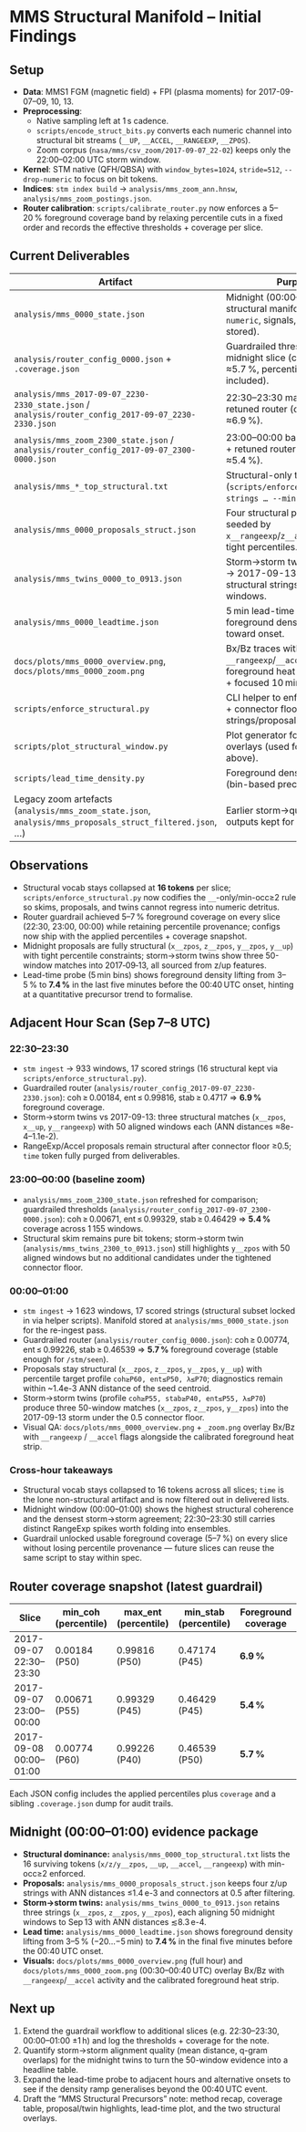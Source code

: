 # MMS Structural Manifold – Initial Findings

## Setup
- **Data**: MMS1 FGM (magnetic field) + FPI (plasma moments) for 2017-09-07–09, 10, 13.
- **Preprocessing**:
  - Native sampling left at 1 s cadence.
  - `scripts/encode_struct_bits.py` converts each numeric channel into structural bit streams (`__UP`, `__ACCEL`, `__RANGEEXP`, `__ZPOS`).
  - Zoom corpus (`nasa/mms/csv_zoom/2017-09-07_22-02`) keeps only the 22:00–02:00 UTC storm window.
- **Kernel**: STM native (QFH/QBSA) with `window_bytes=1024`, `stride=512`, `--drop-numeric` to focus on bit tokens.
- **Indices**: `stm index build` → `analysis/mms_zoom_ann.hnsw`, `analysis/mms_zoom_postings.json`.
- **Router calibration**: `scripts/calibrate_router.py` now enforces a 5–20 % foreground coverage band by relaxing percentile cuts in a fixed order and records the effective thresholds + coverage per slice.

## Current Deliverables
| Artifact | Purpose |
| --- | --- |
| `analysis/mms_0000_state.json` | Midnight (00:00–01:00) structural manifold (`--drop-numeric`, signals, profiles stored). |
| `analysis/router_config_0000.json` + `.coverage.json` | Guardrailed thresholds for midnight slice (coverage ≈5.7 %, percentile record included). |
| `analysis/mms_2017-09-07_2230-2330_state.json` / `analysis/router_config_2017-09-07_2230-2330.json` | 22:30–23:30 manifold + retuned router (coverage ≈6.9 %). |
| `analysis/mms_zoom_2300_state.json` / `analysis/router_config_2017-09-07_2300-0000.json` | 23:00–00:00 baseline manifold + retuned router (coverage ≈5.4 %). |
| `analysis/mms_*_top_structural.txt` | Structural-only top strings (`scripts/enforce_structural.py strings … --min-occ 2`). |
| `analysis/mms_0000_proposals_struct.json` | Four structural proposals seeded by `x__rangeexp`/`z__accel` under tight percentiles. |
| `analysis/mms_twins_0000_to_0913.json` | Storm→storm twins (midnight → 2017-09-13) with 3 structural strings × 50 aligned windows. |
| `analysis/mms_0000_leadtime.json` | 5 min lead-time bins showing foreground density climb toward onset. |
| `docs/plots/mms_0000_overview.png`, `docs/plots/mms_0000_zoom.png` | Bx/Bz traces with `__rangeexp`/`__accel` overlays + foreground heat strip (full hour + focused 10 min). |
| `scripts/enforce_structural.py` | CLI helper to enforce `__` tokens + connector floor for strings/proposals/twins. |
| `scripts/plot_structural_window.py` | Plot generator for structural overlays (used for the PNGs above). |
| `scripts/lead_time_density.py` | Foreground density vs lead time (bin-based precursor probe). |
| Legacy zoom artefacts (`analysis/mms_zoom_state.json`, `analysis/mms_proposals_struct_filtered.json`, …) | Earlier storm→quiet baseline outputs kept for reference. |

## Observations
- Structural vocab stays collapsed at **16 tokens** per slice; `scripts/enforce_structural.py` now codifies the `__`-only/min-occ≥2 rule so skims, proposals, and twins cannot regress into numeric detritus.
- Router guardrail achieved 5–7 % foreground coverage on every slice (22:30, 23:00, 00:00) while retaining percentile provenance; configs now ship with the applied percentiles + coverage snapshot.
- Midnight proposals are fully structural (`x__zpos`, `z__zpos`, `y__zpos`, `y__up`) with tight percentile constraints; storm→storm twins show three 50-window matches into 2017‑09‑13, all sourced from z/up features.
- Lead-time probe (5 min bins) shows foreground density lifting from 3–5 % to **7.4 %** in the last five minutes before the 00:40 UTC onset, hinting at a quantitative precursor trend to formalise.

## Adjacent Hour Scan (Sep 7–8 UTC)

### 22:30–23:30
- `stm ingest` → 933 windows, 17 scored strings (16 structural kept via `scripts/enforce_structural.py`).
- Guardrailed router (`analysis/router_config_2017-09-07_2230-2330.json`): coh ≥ 0.00184, ent ≤ 0.99816, stab ≥ 0.4717 ⇒ **6.9 %** foreground coverage.
- Storm→storm twins vs 2017-09-13: three structural matches (`x__zpos`, `x__up`, `y__rangeexp`) with 50 aligned windows each (ANN distances ≈8e-4–1.1e-2).
- RangeExp/Accel proposals remain structural after connector floor ≥0.5; `time` token fully purged from deliverables.

### 23:00–00:00 (baseline zoom)
- `analysis/mms_zoom_2300_state.json` refreshed for comparison; guardrailed thresholds (`analysis/router_config_2017-09-07_2300-0000.json`): coh ≥ 0.00671, ent ≤ 0.99329, stab ≥ 0.46429 ⇒ **5.4 %** coverage across 1 155 windows.
- Structural skim remains pure bit tokens; storm→storm twin (`analysis/mms_twins_2300_to_0913.json`) still highlights `y__zpos` with 50 aligned windows but no additional candidates under the tightened connector floor.

### 00:00–01:00
- `stm ingest` → 1 623 windows, 17 scored strings (structural subset locked in via helper scripts). Manifold stored at `analysis/mms_0000_state.json` for the re-ingest pass.
- Guardrailed router (`analysis/router_config_0000.json`): coh ≥ 0.00774, ent ≤ 0.99226, stab ≥ 0.46539 ⇒ **5.7 %** foreground coverage (stable enough for `/stm/seen`).
- Proposals stay structural (`x__zpos`, `z__zpos`, `y__zpos`, `y__up`) with percentile target profile `coh≥P60, ent≤P50, λ≤P70`; diagnostics remain within ~1.4e-3 ANN distance of the seed centroid.
- Storm→storm twins (profile `coh≥P55, stab≥P40, ent≤P55, λ≤P70`) produce three 50-window matches (`x__zpos`, `z__zpos`, `y__zpos`) into the 2017-09-13 storm under the 0.5 connector floor.
- Visual QA: `docs/plots/mms_0000_overview.png` + `_zoom.png` overlay Bx/Bz with `__rangeexp` / `__accel` flags alongside the calibrated foreground heat strip.

### Cross-hour takeaways
- Structural vocab stays collapsed to 16 tokens across all slices; `time` is the lone non-structural artifact and is now filtered out in delivered lists.
- Midnight window (00:00–01:00) shows the highest structural coherence and the densest storm→storm agreement; 22:30–23:30 still carries distinct RangeExp spikes worth folding into ensembles.
- Guardrail unlocked usable foreground coverage (5–7 %) on every slice without losing percentile provenance — future slices can reuse the same script to stay within spec.

## Router coverage snapshot (latest guardrail)

| Slice | min_coh (percentile) | max_ent (percentile) | min_stab (percentile) | Foreground coverage |
| --- | --- | --- | --- | --- |
| 2017-09-07 22:30–23:30 | 0.00184 (P50) | 0.99816 (P50) | 0.47174 (P45) | **6.9 %** |
| 2017-09-07 23:00–00:00 | 0.00671 (P55) | 0.99329 (P45) | 0.46429 (P45) | **5.4 %** |
| 2017-09-08 00:00–01:00 | 0.00774 (P60) | 0.99226 (P40) | 0.46539 (P50) | **5.7 %** |

Each JSON config includes the applied percentiles plus `coverage` and a sibling `.coverage.json` dump for audit trails.

## Midnight (00:00–01:00) evidence package

- **Structural dominance:** `analysis/mms_0000_top_structural.txt` lists the 16 surviving tokens (`x/z/y__zpos`, `__up`, `__accel`, `__rangeexp`) with min-occ≥2 enforced.
- **Proposals:** `analysis/mms_0000_proposals_struct.json` keeps four z/up strings with ANN distances ≤1.4 e-3 and connectors at 0.5 after filtering.
- **Storm→storm twins:** `analysis/mms_twins_0000_to_0913.json` retains three strings (`x__zpos`, `z__zpos`, `y__zpos`), each aligning 50 midnight windows to Sep 13 with ANN distances ≲8.3 e-4.
- **Lead time:** `analysis/mms_0000_leadtime.json` shows foreground density lifting from 3–5 % (−20…−5 min) to **7.4 %** in the final five minutes before the 00:40 UTC onset.
- **Visuals:** `docs/plots/mms_0000_overview.png` (full hour) and `docs/plots/mms_0000_zoom.png` (00:30–00:40 UTC) overlay Bx/Bz with `__rangeexp`/`__accel` activity and the calibrated foreground heat strip.

## Next up
1. Extend the guardrail workflow to additional slices (e.g. 22:30–23:30, 00:00–01:00 ±1 h) and log the thresholds + coverage for the note.
2. Quantify storm→storm alignment quality (mean distance, q-gram overlaps) for the midnight twins to turn the 50-window evidence into a headline table.
3. Expand the lead-time probe to adjacent hours and alternative onsets to see if the density ramp generalises beyond the 00:40 UTC event.
4. Draft the “MMS Structural Precursors” note: method recap, coverage table, proposal/twin highlights, lead-time plot, and the two structural overlays.
